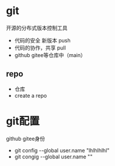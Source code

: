 # git

开源的分布式版本控制工具
- 代码的安全 新版本 push
- 代码的协作，共享 pull
- github gitee等仓库中（main）

## repo
  - 仓库
  - create a repo
  # git配置
  github gitee身份
  - git config --global user.name "lhlhlhlhl"
  - git congig --global user.name ""